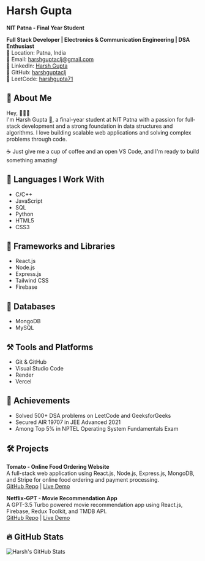 # Harsh Gupta

**NIT Patna - Final Year Student**

**Full Stack Developer | Electronics & Communication Engineering | DSA Enthusiast**  
📍 Location: Patna, India  
📧 Email: [harshguptaclj@gmail.com](mailto:harshguptaclj@gmail.com)  
🔗 LinkedIn: [Harsh Gupta](https://www.linkedin.com/in/harsh-gupta-370473205/)  
💼 GitHub: [harshguptaclj](https://github.com/harshguptaclj)  
🧩 LeetCode: [harshgupta71](https://leetcode.com/u/harshgupta71/)


## 🌟 About Me

Hey, 🙋🏼‍♂️  
I'm Harsh Gupta 🤠, a final-year student at NIT Patna with a passion for full-stack development and a strong foundation in data structures and algorithms. I love building scalable web applications and solving complex problems through code.

☕ Just give me a cup of coffee and an open VS Code, and I'm ready to build something amazing!

## 💪 Languages I Work With

- C/C++
- JavaScript
- SQL
- Python 
- HTML5
- CSS3

## 🚀 Frameworks and Libraries

- React.js
- Node.js
- Express.js
- Tailwind CSS
- Firebase

## 🏪 Databases

- MongoDB
- MySQL

## ⚒️ Tools and Platforms

- Git & GitHub
- Visual Studio Code
- Render
- Vercel

## 🎯 Achievements

- Solved 500+ DSA problems on LeetCode and GeeksforGeeks
- Secured AIR 19707 in JEE Advanced 2021
- Among Top 5% in NPTEL Operating System Fundamentals Exam

## 🛠️ Projects

**Tomato - Online Food Ordering Website**  
A full-stack web application using React.js, Node.js, Express.js, MongoDB, and Stripe for online food ordering and payment processing.  
[GitHub Repo](https://github.com/harshguptaclj/tomato) | [Live Demo](https://food-del-frontend-7rx2.onrender.com/)

**Netflix-GPT - Movie Recommendation App**  
A GPT-3.5 Turbo powered movie recommendation app using React.js, Firebase, Redux Toolkit, and TMDB API.  
[GitHub Repo](https://github.com/harshguptaclj/netflix-gpt) | [Live Demo](https://netflixwithgpt.vercel.app/)

## 🔥 GitHub Stats

![Harsh's GitHub Stats](https://github-readme-stats.vercel.app/api?username=harshguptaclj&show_icons=true&hide_title=true&hide=prs&count_private=true&include_all_commits=true&theme=radical)

